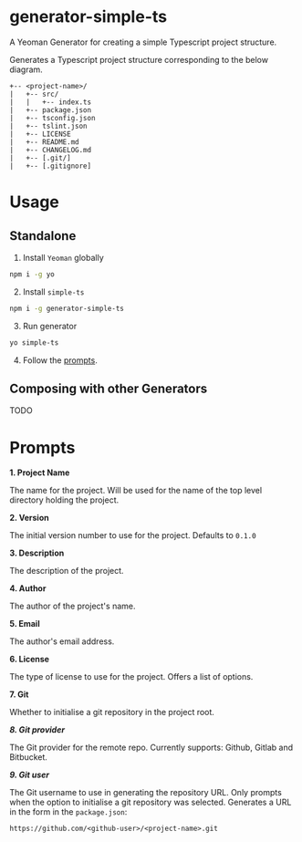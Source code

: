 # generator-simple-ts
A Yeoman Generator for creating a simple Typescript project structure.

Generates a Typescript project structure corresponding to the below diagram.

```
+-- <project-name>/
|   +-- src/
|   |   +-- index.ts
|   +-- package.json
|   +-- tsconfig.json
|   +-- tslint.json
|   +-- LICENSE
|   +-- README.md
|   +-- CHANGELOG.md
|   +-- [.git/]
|   +-- [.gitignore]
```

# Usage
## Standalone
1. Install `Yeoman` globally
```bash
npm i -g yo
```
2. Install `simple-ts`
```bash
npm i -g generator-simple-ts
```
3. Run generator
```bash
yo simple-ts
```
4. Follow the [prompts](#Prompts).
   
## Composing with other Generators
TODO

# Prompts
**1. Project Name**
   
The name for the project. Will be used for the name of the top level directory holding the project.

**2. Version**

The initial version number to use for the project. Defaults to `0.1.0`

**3. Description**

The description of the project.

**4. Author**

The author of the project's name.

**5. Email**

The author's email address.

**6. License**

The type of license to use for the project. Offers a list of options.

**7. Git**

Whether to initialise a git repository in the project root.

***8. Git provider***

The Git provider for the remote repo. Currently supports: Github, Gitlab and Bitbucket.

***9. Git user***

The Git username to use in generating the repository URL. Only prompts when the option to initialise a git repository was selected. Generates a URL in the form in the `package.json`:
```
https://github.com/<github-user>/<project-name>.git
```